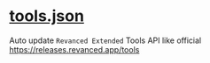 # [tools.json](https://cecekpawon.github.io/revanced-extended-tools-api/tools.json)
Auto update `Revanced Extended` Tools API like official https://releases.revanced.app/tools
